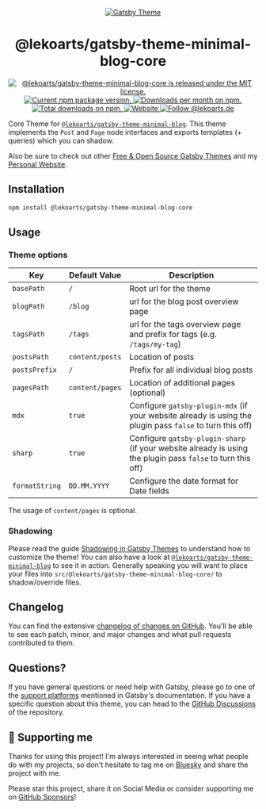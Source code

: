 <p align="center">
  <a href="https://themes.lekoarts.de">
    <img alt="Gatsby Theme" src="https://img.lekoarts.de/gatsby/gatsby-themes-illustration.png" />
  </a>
</p>
<h1 align="center">
  @lekoarts/gatsby-theme-minimal-blog-core
</h1>

<p align="center">
  <a href="https://github.com/LekoArts/gatsby-themes/blob/main/LICENSE">
    <img src="https://img.shields.io/badge/license-MIT-blue.svg" alt="@lekoarts/gatsby-theme-minimal-blog-core is released under the MIT license." />
  </a>
  <a href="https://www.npmjs.org/package/@lekoarts/gatsby-theme-minimal-blog-core">
    <img src="https://img.shields.io/npm/v/@lekoarts/gatsby-theme-minimal-blog-core.svg" alt="Current npm package version." />
  </a>
  <a href="https://npmcharts.com/compare/@lekoarts/gatsby-theme-minimal-blog-core?minimal=true">
    <img src="https://img.shields.io/npm/dm/@lekoarts/gatsby-theme-minimal-blog-core.svg" alt="Downloads per month on npm." />
  </a>
  <a href="https://npmcharts.com/compare/@lekoarts/gatsby-theme-minimal-blog-core?minimal=true">
    <img src="https://img.shields.io/npm/dt/@lekoarts/gatsby-theme-minimal-blog-core.svg" alt="Total downloads on npm." />
  </a>
  <a href="https://www.lekoarts.de?utm_source=minimal-blog&utm_medium=Theme">
    <img alt="Website" src="https://img.shields.io/badge/-website-blue">
  </a>
<a href="https://bsky.app/profile/lekoarts.de">
  <img src="https://img.shields.io/badge/Bluesky-0285FF?logo=bluesky&logoColor=fff" alt="Follow @lekoarts.de" />
</a>
</p>

Core Theme for [`@lekoarts/gatsby-theme-minimal-blog`](https://github.com/LekoArts/gatsby-themes/tree/main/themes/gatsby-theme-minimal-blog). This theme implements the `Post` and `Page` node interfaces and exports templates (+ queries) which you can shadow.

Also be sure to check out other [Free & Open Source Gatsby Themes](https://themes.lekoarts.de) and my [Personal Website](https://www.lekoarts.de?utm_source=minimal-blog&utm_medium=Theme).

## Installation

```sh
npm install @lekoarts/gatsby-theme-minimal-blog-core
```

## Usage

### Theme options

| Key            | Default Value   | Description                                                                                                 |
| -------------- | --------------- | ----------------------------------------------------------------------------------------------------------- |
| `basePath`     | `/`             | Root url for the theme                                                                                      |
| `blogPath`     | `/blog`         | url for the blog post overview page                                                                         |
| `tagsPath`     | `/tags`         | url for the tags overview page and prefix for tags (e.g. `/tags/my-tag`)                                    |
| `postsPath`    | `content/posts` | Location of posts                                                                                           |
| `postsPrefix`  | `/`             | Prefix for all individual blog posts                                                                        |
| `pagesPath`    | `content/pages` | Location of additional pages (optional)                                                                     |
| `mdx`          | `true`          | Configure `gatsby-plugin-mdx` (if your website already is using the plugin pass `false` to turn this off)   |
| `sharp`        | `true`          | Configure `gatsby-plugin-sharp` (if your website already is using the plugin pass `false` to turn this off) |
| `formatString` | `DD.MM.YYYY`    | Configure the date format for Date fields                                                                   |

The usage of `content/pages` is optional.

### Shadowing

Please read the guide [Shadowing in Gatsby Themes](https://www.gatsbyjs.com/docs/how-to/plugins-and-themes/shadowing/) to understand how to customize the theme! You can also have a look at [`@lekoarts/gatsby-theme-minimal-blog`](https://github.com/LekoArts/gatsby-themes/tree/main/themes/gatsby-theme-minimal-blog) to see it in action. Generally speaking you will want to place your files into `src/@lekoarts/gatsby-theme-minimal-blog-core/` to shadow/override files.

## Changelog

You can find the extensive [changelog of changes on GitHub](https://github.com/LekoArts/gatsby-themes/blob/main/themes/gatsby-theme-minimal-blog-core/CHANGELOG.md). You'll be able to see each patch, minor, and major changes and what pull requests contributed to them.

## Questions?

If you have general questions or need help with Gatsby, please go to one of the [support platforms](https://www.gatsbyjs.com/contributing/community/#where-to-get-support) mentioned in Gatsby's documentation. If you have a specific question about this theme, you can head to the [GitHub Discussions](https://github.com/LekoArts/gatsby-themes/discussions) of the repository.

## 🌟 Supporting me

Thanks for using this project! I'm always interested in seeing what people do with my projects, so don't hesitate to tag me on [Bluesky](https://bsky.app/profile/lekoarts.de) and share the project with me.

Please star this project, share it on Social Media or consider supporting me on [GitHub Sponsors](https://github.com/sponsors/LekoArts)!

